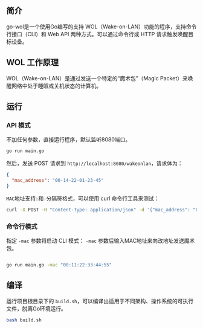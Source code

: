 ## 简介
go-wol是一个使用Go编写的支持 WOL（Wake-on-LAN）功能的程序，支持命令行接口（CLI）和 Web API 两种方式。可以通过命令行或 HTTP 请求触发唤醒目标设备。

## WOL 工作原理
WOL（Wake-on-LAN）是通过发送一个特定的“魔术包”（Magic Packet）来唤醒网络中处于睡眠或关机状态的计算机。

## 运行

### API 模式 

不加任何参数，直接运行程序，默认监听8080端口。

```bash
go run main.go
```
然后，发送 POST 请求到 `http://localhost:8080/wakeonlan`，请求体为：

```json
{
  "mac_address": "00-14-22-01-23-45"
}
```
`MAC`地址支持`:`和`-`分隔符格式，可以使用 curl 命令行工具来测试：

```bash
curl -X POST -H "Content-Type: application/json" -d '{"mac_address": "00:14:22:01:23:45"}' http://localhost:8080/wakeonlan
```

### 命令行模式

指定 `-mac` 参数将启动 CLI 模式： `-mac` 参数后输入MAC地址来向改地址发送魔术包。

```bash

go run main.go -mac "00:11:22:33:44:55"
```
## 编译

运行项目根目录下的 `build.sh`，可以编译出适用于不同架构、操作系统的可执行文件，脱离Go环境运行。
```bash
bash build.sh
```